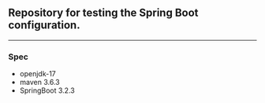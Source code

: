 ## Repository for testing the Spring Boot configuration.

---
### Spec
- openjdk-17
- maven 3.6.3
- SpringBoot 3.2.3

